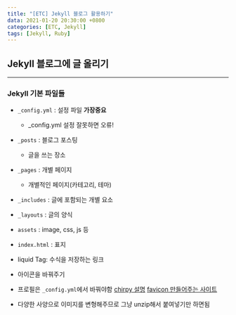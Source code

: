 ```yaml
---
title: "[ETC] Jekyll 블로그 활용하기"
data: 2021-01-20 20:30:00 +0800
categories: [ETC, Jekyll]
tags: [Jekyll, Ruby]
---
```


## Jekyll 블로그에 글 올리기

---

### Jekyll 기본 파일들

- `_config.yml` : 설정 파일 **가장중요**
  - _config.yml 설정 잘못하면 오류!
- `_posts` : 블로그 포스팅
  - 글을 쓰는 장소
- `_pages` : 개별 페이지
  - 개별적인 페이지(카테고리, 테마)
- `_includes` : 글에 포함되는 개별 요소
- `_layouts` : 글의 양식
- `assets` : image, css, js 등
- `index.html` : 표지

- liquid Tag: 수식을 저장하는 링크

- 아이콘을 바꿔주기
- 프로필은 `_config.yml`에서 바꿔야함
[chirpy 설명](https://chirpy.cotes.info/posts/customize-the-favicon/)
[favicon 만들어주는 사이트](https://www.favicon-generator.org/)
- 다양한 사양으로 이미지를 변형해주므로 그냥 unzip해서 붙여넣기만 하면됨
